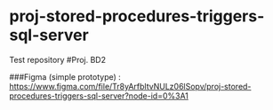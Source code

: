 # proj-stored-procedures-triggers-sql-server
Test repository
#Proj. BD2

###Figma (simple prototype) : https://www.figma.com/file/Tr8yArfbltvNULz06lSopv/proj-stored-procedures-triggers-sql-server?node-id=0%3A1
